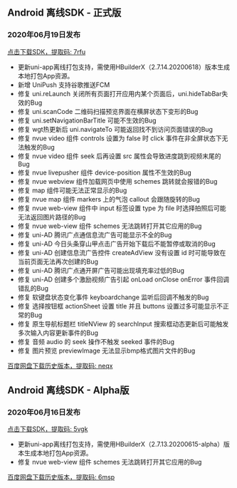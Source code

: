 ## Android 离线SDK - 正式版

### 2020年06月19日发布
[点击下载SDK，提取码: 7rfu](https://pan.baidu.com/s/14SZ-CjlbaNtGHk3CpamgXQ)

+ 更新uni-app离线打包支持，需使用HBuilderX（2.7.14.20200618）版本生成本地打包App资源。	
+ 新增 UniPush 支持谷歌推送FCM
+ 修复 uni.reLaunch 关闭所有页面打开应用内某个页面后，uni.hideTabBar失效的Bug
+ 修复 uni.scanCode 二维码扫描预览界面在横屏状态下变形的Bug
+ 修复 uni.setNavigationBarTitle 可能不生效的Bug
+ 修复 wgt热更新后 uni.navigateTo 可能返回找不到访问页面错误的Bug
+ 修复 nvue video 组件 controls 设置为 false 时 click 事件在非全屏状态下无法触发的Bug
+ 修复 nvue video 组件 seek 后再设置 src 属性会导致进度跳到视频末尾的Bug
+ 修复 nvue livepusher 组件 device-position 属性不生效的Bug
+ 修复 nvue webview 组件加载网页中使用 schemes 跳转就会报错的Bug
+ 修复 map 组件可能无法正常显示的Bug
+ 修复 nvue map 组件 markers 上的气泡 callout 会跟随旋转的Bug
+ 修复 nvue web-view 组件中 input 标签设置 type 为 file 时选择拍照后可能无法返回图片路径的Bug
+ 修复 nvue web-view 组件 schemes 无法跳转打开其它应用的Bug
+ 修复 uni-AD 腾讯广点通信息流广告可能显示不全的Bug
+ 修复 uni-AD 今日头条穿山甲点击广告开始下载后不能暂停或取消的Bug
+ 修复 uni-AD 创建信息流广告控件 createAdView 没有设置 id 时可能导致在当前页面无法再次创建的Bug
+ 修复 uni-AD 腾讯广点通开屏广告可能出现填充率过低的Bug
+ 修复 uni-AD 创建多个激励视频广告引起 onLoad onClose onError 事件回调错乱的Bug
+ 修复 软键盘状态变化事件 keyboardchange 监听后回调不触发的Bug
+ 修复 选择按钮框 actionSheet 设置 title 并且 buttons 设置过多可能显示不正常的Bug
+ 修复 原生导航标题栏 titleNView 的 searchInput 搜索框动态更新后可能触发多次输入内容更新事件的Bug
+ 修复 音频 audio 的 seek 操作不触发 seeked 事件的Bug
+ 修复 图片预览 previewImage 无法显示bmp格式图片文件的Bug

[百度网盘下载历史版本，提取码: neqx](https://pan.baidu.com/s/1Gpbnq3wLvvnRO6W-SlvVpA)



## Android 离线SDK - Alpha版

### 2020年06月16日发布
[点击下载SDK，提取码: 5vgk](https://pan.baidu.com/s/1NLBTW94Im_zg5R38Wiijdg)

+ 更新uni-app离线打包支持，需使用HBuilderX（2.7.13.20200615-alpha）版本生成本地打包App资源。	
+ 修复 nvue web-view 组件 schemes 无法跳转打开其它应用的Bug

[百度网盘下载历史版本，提取码: 6msp](https://pan.baidu.com/s/10fne34bwxWGtDJTd4PhroA)
